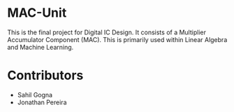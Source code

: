 # MAC-Unit
This is the final project for Digital IC Design. It consists of a Multiplier Accumulator Component (MAC). This is primarily used within Linear Algebra and Machine Learning.

# Contributors
- Sahil Gogna
- Jonathan Pereira
